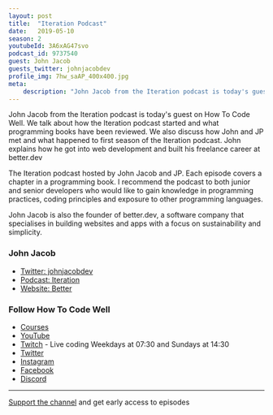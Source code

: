 ```yaml
---
layout: post
title:  "Iteration Podcast"
date:   2019-05-10
season: 2
youtubeId: 3A6xAG47svo
podcast_id: 9737540
guest: John Jacob
guests_twitter: johnjacobdev
profile_img: 7hw_saAP_400x400.jpg
meta:
    description: "John Jacob from the Iteration podcast is today's guest on How To Code Well"
---
```

John Jacob from the Iteration podcast is today's guest on How To Code Well. We talk about how the Iteration podcast started and what programming books have been reviewed. We also discuss how John and JP met and what happened to first season of the Iteration podcast. John explains how he got into web development and built his freelance career at better.dev

The Iteration podcast hosted by John Jacob and JP. Each episode covers a chapter in a programming book. I recommend the podcast to both junior and senior developers who would like to gain knowledge in programming practices, coding principles and exposure to other programming languages.

John Jacob is also the founder of better.dev, a software company that specialises in building websites and apps with a focus on sustainability and simplicity.


### John Jacob
- [Twitter: johnjacobdev](https://twitter.com/johnjacobdev) 
- [Podcast: Iteration](http://iterationpodcast.com)
- [Website: Better](http://www.better.dev)

### Follow How To Code Well
- [Courses](http://howtocodewell.net)
- [YouTube](http://youtube.com/howtocodewell)
- [Twitch](http://twitch.tv/howtocodewell) - Live coding Weekdays at 07:30 and Sundays at 14:30
- [Twitter](https://twitter.com/howtocodewell)
- [Instagram](http://instagram.com/howtocodewell/)
- [Facebook](http://facebook.com/howtocodewell/)
- [Discord](http://howtocodewell.net/discord)

-------------------------------

[Support the channel](https://www.patreon.com/howToCodeWell) and get early access to episodes